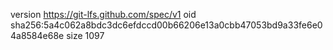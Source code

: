 version https://git-lfs.github.com/spec/v1
oid sha256:5a4c062a8bdc3dc6efdccd00b66206e13a0cbb47053bd9a33fe6e04a8584e68e
size 1097
